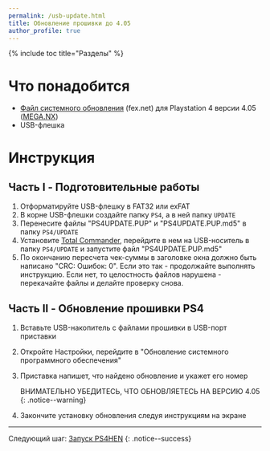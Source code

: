 ```yaml
---
permalink: /usb-update.html
title: Обновление прошивки до 4.05
author_profile: true
---
```

{% include toc title="Разделы" %}

# Что понадобится

* [Файл системного обновления](https://fex.net#!820085799780/226167071) (fex.net) для Playstation 4 версии 4.05 ([MEGA.NX](https://mega.nz/#F!85FmXbpY!3XKTrAAwSqsVJtCB3aXhQA))
* USB-флешка

# Инструкция

## Часть I - Подготовительные работы

1. Отформатируйте USB-флешку в FAT32 или exFAT
1. В корне USB-флешки создайте папку `PS4`, а в ней папку `UPDATE`
1. Перенесите файлы "PS4UPDATE.PUP" и "PS4UPDATE.PUP.md5" в папку `PS4/UPDATE`
1. Установите [Total Commander](https://www.ghisler.com/download.htm), перейдите в нем на USB-носитель в папку `PS4/UPDATE` и запустите файл "PS4UPDATE.PUP.md5"
1. По окончанию пересчета чек-суммы в заголовке окна должно быть написано "CRC: Ошибок: 0". Если это так - продолжайте выполнять инструкцию. Если нет, то целостность файлов нарушена - перекачайте файлы и делайте проверку снова. 

## Часть II - Обновление прошивки PS4

1. Вставьте USB-накопитель с файлами прошивки в USB-порт приставки
1. Откройте Настройки, перейдите в "Обновление системного программного обеспечения"
1. Приставка напишет, что найдено обновление и укажет его номер

	ВНИМАТЕЛЬНО УБЕДИТЕСЬ, ЧТО ОБНОВЛЯЕТЕСЬ НА ВЕРСИЮ 4.05
    {: .notice--warning}

1. Закончите установку обновления следуя инструкциям на экране

___

Следующий шаг: [Запуск PS4HEN](start-hen) 
{: .notice--success}
